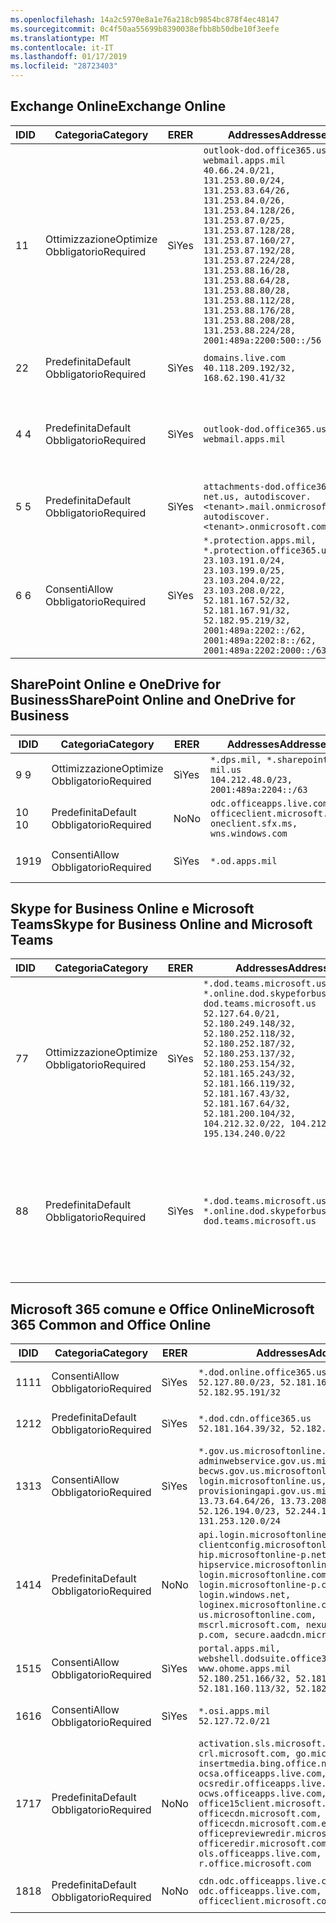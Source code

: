 ```yaml
---
ms.openlocfilehash: 14a2c5970e8a1e76a218cb9854bc878f4ec48147
ms.sourcegitcommit: 0c4f50aa55699b8390038efbb8b50dbe10f3eefe
ms.translationtype: MT
ms.contentlocale: it-IT
ms.lasthandoff: 01/17/2019
ms.locfileid: "28723403"
---
```

<!--THIS FILE IS AUTOMATICALLY GENERATED. MANUAL CHANGES WILL BE OVERWRITTEN.-->
<!--Please contact the Office 365 Endpoints team with any questions.-->
<!--USGovDoD endpoints version 2019011700-->
<!--File generated 2019-01-17 11:00:04.2182-->

## <a name="exchange-online"></a><span data-ttu-id="70891-101">Exchange Online</span><span class="sxs-lookup"><span data-stu-id="70891-101">Exchange Online</span></span>

<span data-ttu-id="70891-102">ID</span><span class="sxs-lookup"><span data-stu-id="70891-102">ID</span></span> | <span data-ttu-id="70891-103">Categoria</span><span class="sxs-lookup"><span data-stu-id="70891-103">Category</span></span> | <span data-ttu-id="70891-104">ER</span><span class="sxs-lookup"><span data-stu-id="70891-104">ER</span></span> | <span data-ttu-id="70891-105">Addresses</span><span class="sxs-lookup"><span data-stu-id="70891-105">Addresses</span></span> | <span data-ttu-id="70891-106">Porte</span><span class="sxs-lookup"><span data-stu-id="70891-106">Ports</span></span>
-- | -------------------- | --- | ---------------------------------------------------------------------------------------------------------------------------------------------------------------------------------------------------------------------------------------------------------------------------------------------------------------------------------------------------------------------------------------------- | -------------------------------
<span data-ttu-id="70891-107">1</span><span class="sxs-lookup"><span data-stu-id="70891-107">1</span></span> | <span data-ttu-id="70891-108">Ottimizzazione</span><span class="sxs-lookup"><span data-stu-id="70891-108">Optimize</span></span><BR><span data-ttu-id="70891-109">Obbligatorio</span><span class="sxs-lookup"><span data-stu-id="70891-109">Required</span></span> | <span data-ttu-id="70891-110">Sì</span><span class="sxs-lookup"><span data-stu-id="70891-110">Yes</span></span> | `outlook-dod.office365.us, webmail.apps.mil`<BR>`40.66.24.0/21, 131.253.80.0/24, 131.253.83.64/26, 131.253.84.0/26, 131.253.84.128/26, 131.253.87.0/25, 131.253.87.128/28, 131.253.87.160/27, 131.253.87.192/28, 131.253.87.224/28, 131.253.88.16/28, 131.253.88.64/28, 131.253.88.80/28, 131.253.88.112/28, 131.253.88.176/28, 131.253.88.208/28, 131.253.88.224/28, 2001:489a:2200:500::/56` | <span data-ttu-id="70891-111">**TCP:** 443, 80</span><span class="sxs-lookup"><span data-stu-id="70891-111">**TCP:** 443, 80</span></span>
<span data-ttu-id="70891-112">2</span><span class="sxs-lookup"><span data-stu-id="70891-112">2</span></span> | <span data-ttu-id="70891-113">Predefinita</span><span class="sxs-lookup"><span data-stu-id="70891-113">Default</span></span><BR><span data-ttu-id="70891-114">Obbligatorio</span><span class="sxs-lookup"><span data-stu-id="70891-114">Required</span></span> | <span data-ttu-id="70891-115">Sì</span><span class="sxs-lookup"><span data-stu-id="70891-115">Yes</span></span> | `domains.live.com`<BR>`40.118.209.192/32, 168.62.190.41/32` | <span data-ttu-id="70891-116">**TCP:** 443, 80</span><span class="sxs-lookup"><span data-stu-id="70891-116">**TCP:** 443, 80</span></span>
<span data-ttu-id="70891-117">4 </span><span class="sxs-lookup"><span data-stu-id="70891-117">4</span></span> | <span data-ttu-id="70891-118">Predefinita</span><span class="sxs-lookup"><span data-stu-id="70891-118">Default</span></span><BR><span data-ttu-id="70891-119">Obbligatorio</span><span class="sxs-lookup"><span data-stu-id="70891-119">Required</span></span> | <span data-ttu-id="70891-120">Sì</span><span class="sxs-lookup"><span data-stu-id="70891-120">Yes</span></span> | `outlook-dod.office365.us, webmail.apps.mil` | <span data-ttu-id="70891-121">**TCP:** 143, 25, 587, 993, 995</span><span class="sxs-lookup"><span data-stu-id="70891-121">**TCP:** 143, 25, 587, 993, 995</span></span>
<span data-ttu-id="70891-122">5 </span><span class="sxs-lookup"><span data-stu-id="70891-122">5</span></span> | <span data-ttu-id="70891-123">Predefinita</span><span class="sxs-lookup"><span data-stu-id="70891-123">Default</span></span><BR><span data-ttu-id="70891-124">Obbligatorio</span><span class="sxs-lookup"><span data-stu-id="70891-124">Required</span></span> | <span data-ttu-id="70891-125">Sì</span><span class="sxs-lookup"><span data-stu-id="70891-125">Yes</span></span> | `attachments-dod.office365-net.us, autodiscover.<tenant>.mail.onmicrosoft.com, autodiscover.<tenant>.onmicrosoft.com` | <span data-ttu-id="70891-126">**TCP:** 443, 80</span><span class="sxs-lookup"><span data-stu-id="70891-126">**TCP:** 443, 80</span></span>
<span data-ttu-id="70891-127">6 </span><span class="sxs-lookup"><span data-stu-id="70891-127">6</span></span> | <span data-ttu-id="70891-128">Consenti</span><span class="sxs-lookup"><span data-stu-id="70891-128">Allow</span></span><BR><span data-ttu-id="70891-129">Obbligatorio</span><span class="sxs-lookup"><span data-stu-id="70891-129">Required</span></span> | <span data-ttu-id="70891-130">Sì</span><span class="sxs-lookup"><span data-stu-id="70891-130">Yes</span></span> | `*.protection.apps.mil, *.protection.office365.us`<BR>`23.103.191.0/24, 23.103.199.0/25, 23.103.204.0/22, 23.103.208.0/22, 52.181.167.52/32, 52.181.167.91/32, 52.182.95.219/32, 2001:489a:2202::/62, 2001:489a:2202:8::/62, 2001:489a:2202:2000::/63` | <span data-ttu-id="70891-131">**TCP:** 25, 443</span><span class="sxs-lookup"><span data-stu-id="70891-131">**TCP:** 25, 443</span></span>

## <a name="sharepoint-online-and-onedrive-for-business"></a><span data-ttu-id="70891-132">SharePoint Online e OneDrive for Business</span><span class="sxs-lookup"><span data-stu-id="70891-132">SharePoint Online and OneDrive for Business</span></span>

<span data-ttu-id="70891-133">ID</span><span class="sxs-lookup"><span data-stu-id="70891-133">ID</span></span> | <span data-ttu-id="70891-134">Categoria</span><span class="sxs-lookup"><span data-stu-id="70891-134">Category</span></span> | <span data-ttu-id="70891-135">ER</span><span class="sxs-lookup"><span data-stu-id="70891-135">ER</span></span> | <span data-ttu-id="70891-136">Addresses</span><span class="sxs-lookup"><span data-stu-id="70891-136">Addresses</span></span> | <span data-ttu-id="70891-137">Porte</span><span class="sxs-lookup"><span data-stu-id="70891-137">Ports</span></span>
-- | -------------------- | --- | ---------------------------------------------------------------------------------------- | ----------------
<span data-ttu-id="70891-138">9 </span><span class="sxs-lookup"><span data-stu-id="70891-138">9</span></span> | <span data-ttu-id="70891-139">Ottimizzazione</span><span class="sxs-lookup"><span data-stu-id="70891-139">Optimize</span></span><BR><span data-ttu-id="70891-140">Obbligatorio</span><span class="sxs-lookup"><span data-stu-id="70891-140">Required</span></span> | <span data-ttu-id="70891-141">Sì</span><span class="sxs-lookup"><span data-stu-id="70891-141">Yes</span></span> | `*.dps.mil, *.sharepoint-mil.us`<BR>`104.212.48.0/23, 2001:489a:2204::/63` | <span data-ttu-id="70891-142">**TCP:** 443, 80</span><span class="sxs-lookup"><span data-stu-id="70891-142">**TCP:** 443, 80</span></span>
<span data-ttu-id="70891-143">10 </span><span class="sxs-lookup"><span data-stu-id="70891-143">10</span></span> | <span data-ttu-id="70891-144">Predefinita</span><span class="sxs-lookup"><span data-stu-id="70891-144">Default</span></span><BR><span data-ttu-id="70891-145">Obbligatorio</span><span class="sxs-lookup"><span data-stu-id="70891-145">Required</span></span> | <span data-ttu-id="70891-146">No</span><span class="sxs-lookup"><span data-stu-id="70891-146">No</span></span> | `odc.officeapps.live.com, officeclient.microsoft.com, oneclient.sfx.ms, wns.windows.com` | <span data-ttu-id="70891-147">**TCP:** 443, 80</span><span class="sxs-lookup"><span data-stu-id="70891-147">**TCP:** 443, 80</span></span>
<span data-ttu-id="70891-148">19</span><span class="sxs-lookup"><span data-stu-id="70891-148">19</span></span> | <span data-ttu-id="70891-149">Consenti</span><span class="sxs-lookup"><span data-stu-id="70891-149">Allow</span></span><BR><span data-ttu-id="70891-150">Obbligatorio</span><span class="sxs-lookup"><span data-stu-id="70891-150">Required</span></span> | <span data-ttu-id="70891-151">Sì</span><span class="sxs-lookup"><span data-stu-id="70891-151">Yes</span></span> | `*.od.apps.mil` | <span data-ttu-id="70891-152">**TCP:** 443, 80</span><span class="sxs-lookup"><span data-stu-id="70891-152">**TCP:** 443, 80</span></span>

## <a name="skype-for-business-online-and-microsoft-teams"></a><span data-ttu-id="70891-153">Skype for Business Online e Microsoft Teams</span><span class="sxs-lookup"><span data-stu-id="70891-153">Skype for Business Online and Microsoft Teams</span></span>

<span data-ttu-id="70891-154">ID</span><span class="sxs-lookup"><span data-stu-id="70891-154">ID</span></span> | <span data-ttu-id="70891-155">Categoria</span><span class="sxs-lookup"><span data-stu-id="70891-155">Category</span></span> | <span data-ttu-id="70891-156">ER</span><span class="sxs-lookup"><span data-stu-id="70891-156">ER</span></span> | <span data-ttu-id="70891-157">Addresses</span><span class="sxs-lookup"><span data-stu-id="70891-157">Addresses</span></span> | <span data-ttu-id="70891-158">Porte</span><span class="sxs-lookup"><span data-stu-id="70891-158">Ports</span></span>
-- | -------------------- | --- | -------------------------------------------------------------------------------------------------------------------------------------------------------------------------------------------------------------------------------------------------------------------------------------------------------------------------------------------------------- | --------------------------------------------------
<span data-ttu-id="70891-159">7</span><span class="sxs-lookup"><span data-stu-id="70891-159">7</span></span> | <span data-ttu-id="70891-160">Ottimizzazione</span><span class="sxs-lookup"><span data-stu-id="70891-160">Optimize</span></span><BR><span data-ttu-id="70891-161">Obbligatorio</span><span class="sxs-lookup"><span data-stu-id="70891-161">Required</span></span> | <span data-ttu-id="70891-162">Sì</span><span class="sxs-lookup"><span data-stu-id="70891-162">Yes</span></span> | `*.dod.teams.microsoft.us, *.online.dod.skypeforbusiness.us, dod.teams.microsoft.us`<BR>`52.127.64.0/21, 52.180.249.148/32, 52.180.252.118/32, 52.180.252.187/32, 52.180.253.137/32, 52.180.253.154/32, 52.181.165.243/32, 52.181.166.119/32, 52.181.167.43/32, 52.181.167.64/32, 52.181.200.104/32, 104.212.32.0/22, 104.212.60.0/23, 195.134.240.0/22` | <span data-ttu-id="70891-163">**TCP:** 443</span><span class="sxs-lookup"><span data-stu-id="70891-163">**TCP:** 443</span></span><BR><span data-ttu-id="70891-164">**UDP:** 3478, 3479, 3480, 3481</span><span class="sxs-lookup"><span data-stu-id="70891-164">**UDP:** 3478, 3479, 3480, 3481</span></span>
<span data-ttu-id="70891-165">8</span><span class="sxs-lookup"><span data-stu-id="70891-165">8</span></span> | <span data-ttu-id="70891-166">Predefinita</span><span class="sxs-lookup"><span data-stu-id="70891-166">Default</span></span><BR><span data-ttu-id="70891-167">Obbligatorio</span><span class="sxs-lookup"><span data-stu-id="70891-167">Required</span></span> | <span data-ttu-id="70891-168">Sì</span><span class="sxs-lookup"><span data-stu-id="70891-168">Yes</span></span> | `*.dod.teams.microsoft.us, *.online.dod.skypeforbusiness.us, dod.teams.microsoft.us` | <span data-ttu-id="70891-169">**TCP:** 5061, 50000-59999</span><span class="sxs-lookup"><span data-stu-id="70891-169">**TCP:** 5061, 50000-59999</span></span><BR><span data-ttu-id="70891-170">**UDP:** 50000-59999</span><span class="sxs-lookup"><span data-stu-id="70891-170">**UDP:** 50000-59999</span></span>

## <a name="microsoft-365-common-and-office-online"></a><span data-ttu-id="70891-171">Microsoft 365 comune e Office Online</span><span class="sxs-lookup"><span data-stu-id="70891-171">Microsoft 365 Common and Office Online</span></span>

<span data-ttu-id="70891-172">ID</span><span class="sxs-lookup"><span data-stu-id="70891-172">ID</span></span> | <span data-ttu-id="70891-173">Categoria</span><span class="sxs-lookup"><span data-stu-id="70891-173">Category</span></span> | <span data-ttu-id="70891-174">ER</span><span class="sxs-lookup"><span data-stu-id="70891-174">ER</span></span> | <span data-ttu-id="70891-175">Addresses</span><span class="sxs-lookup"><span data-stu-id="70891-175">Addresses</span></span> | <span data-ttu-id="70891-176">Porte</span><span class="sxs-lookup"><span data-stu-id="70891-176">Ports</span></span>
-- | ------------------- | --- | ---------------------------------------------------------------------------------------------------------------------------------------------------------------------------------------------------------------------------------------------------------------------------------------------------------------------------------------------------------------------------------------------- | ----------------
<span data-ttu-id="70891-177">11</span><span class="sxs-lookup"><span data-stu-id="70891-177">11</span></span> | <span data-ttu-id="70891-178">Consenti</span><span class="sxs-lookup"><span data-stu-id="70891-178">Allow</span></span><BR><span data-ttu-id="70891-179">Obbligatorio</span><span class="sxs-lookup"><span data-stu-id="70891-179">Required</span></span> | <span data-ttu-id="70891-180">Sì</span><span class="sxs-lookup"><span data-stu-id="70891-180">Yes</span></span> | `*.dod.online.office365.us`<BR>`52.127.80.0/23, 52.181.164.39/32, 52.182.95.191/32` | <span data-ttu-id="70891-181">**TCP:** 443</span><span class="sxs-lookup"><span data-stu-id="70891-181">**TCP:** 443</span></span>
<span data-ttu-id="70891-182">12</span><span class="sxs-lookup"><span data-stu-id="70891-182">12</span></span> | <span data-ttu-id="70891-183">Predefinita</span><span class="sxs-lookup"><span data-stu-id="70891-183">Default</span></span><BR><span data-ttu-id="70891-184">Obbligatorio</span><span class="sxs-lookup"><span data-stu-id="70891-184">Required</span></span> | <span data-ttu-id="70891-185">Sì</span><span class="sxs-lookup"><span data-stu-id="70891-185">Yes</span></span> | `*.dod.cdn.office365.us`<BR>`52.181.164.39/32, 52.182.95.191/32` | <span data-ttu-id="70891-186">**TCP:** 443</span><span class="sxs-lookup"><span data-stu-id="70891-186">**TCP:** 443</span></span>
<span data-ttu-id="70891-187">13</span><span class="sxs-lookup"><span data-stu-id="70891-187">13</span></span> | <span data-ttu-id="70891-188">Consenti</span><span class="sxs-lookup"><span data-stu-id="70891-188">Allow</span></span><BR><span data-ttu-id="70891-189">Obbligatorio</span><span class="sxs-lookup"><span data-stu-id="70891-189">Required</span></span> | <span data-ttu-id="70891-190">Sì</span><span class="sxs-lookup"><span data-stu-id="70891-190">Yes</span></span> | `*.gov.us.microsoftonline.com, adminwebservice.gov.us.microsoftonline.com, becws.gov.us.microsoftonline.com, login.microsoftonline.us, provisioningapi.gov.us.microsoftonline.com`<BR>`13.73.64.64/26, 13.73.208.128/25, 52.126.194.0/23, 52.244.120.128/25, 131.253.120.0/24` | <span data-ttu-id="70891-191">**TCP:** 443</span><span class="sxs-lookup"><span data-stu-id="70891-191">**TCP:** 443</span></span>
<span data-ttu-id="70891-192">14</span><span class="sxs-lookup"><span data-stu-id="70891-192">14</span></span> | <span data-ttu-id="70891-193">Predefinita</span><span class="sxs-lookup"><span data-stu-id="70891-193">Default</span></span><BR><span data-ttu-id="70891-194">Obbligatorio</span><span class="sxs-lookup"><span data-stu-id="70891-194">Required</span></span> | <span data-ttu-id="70891-195">No</span><span class="sxs-lookup"><span data-stu-id="70891-195">No</span></span> | `api.login.microsoftonline.com, clientconfig.microsoftonline-p.net, hip.microsoftonline-p.net, hipservice.microsoftonline.com, login.microsoftonline.com, login.microsoftonline-p.com, login.windows.net, loginex.microsoftonline.com, login-us.microsoftonline.com, mscrl.microsoft.com, nexus.microsoftonline-p.com, secure.aadcdn.microsoftonline-p.com` | <span data-ttu-id="70891-196">**TCP:** 443</span><span class="sxs-lookup"><span data-stu-id="70891-196">**TCP:** 443</span></span>
<span data-ttu-id="70891-197">15</span><span class="sxs-lookup"><span data-stu-id="70891-197">15</span></span> | <span data-ttu-id="70891-198">Consenti</span><span class="sxs-lookup"><span data-stu-id="70891-198">Allow</span></span><BR><span data-ttu-id="70891-199">Obbligatorio</span><span class="sxs-lookup"><span data-stu-id="70891-199">Required</span></span> | <span data-ttu-id="70891-200">Sì</span><span class="sxs-lookup"><span data-stu-id="70891-200">Yes</span></span> | `portal.apps.mil, webshell.dodsuite.office365.us, www.ohome.apps.mil`<BR>`52.180.251.166/32, 52.181.160.19/32, 52.181.160.113/32, 52.182.92.132/32` | <span data-ttu-id="70891-201">**TCP:** 443</span><span class="sxs-lookup"><span data-stu-id="70891-201">**TCP:** 443</span></span>
<span data-ttu-id="70891-202">16</span><span class="sxs-lookup"><span data-stu-id="70891-202">16</span></span> | <span data-ttu-id="70891-203">Consenti</span><span class="sxs-lookup"><span data-stu-id="70891-203">Allow</span></span><BR><span data-ttu-id="70891-204">Obbligatorio</span><span class="sxs-lookup"><span data-stu-id="70891-204">Required</span></span> | <span data-ttu-id="70891-205">Sì</span><span class="sxs-lookup"><span data-stu-id="70891-205">Yes</span></span> | `*.osi.apps.mil`<BR>`52.127.72.0/21` | <span data-ttu-id="70891-206">**TCP:** 443</span><span class="sxs-lookup"><span data-stu-id="70891-206">**TCP:** 443</span></span>
<span data-ttu-id="70891-207">17</span><span class="sxs-lookup"><span data-stu-id="70891-207">17</span></span> | <span data-ttu-id="70891-208">Predefinita</span><span class="sxs-lookup"><span data-stu-id="70891-208">Default</span></span><BR><span data-ttu-id="70891-209">Obbligatorio</span><span class="sxs-lookup"><span data-stu-id="70891-209">Required</span></span> | <span data-ttu-id="70891-210">No</span><span class="sxs-lookup"><span data-stu-id="70891-210">No</span></span> | `activation.sls.microsoft.com, crl.microsoft.com, go.microsoft.com, insertmedia.bing.office.net, ocsa.officeapps.live.com, ocsredir.officeapps.live.com, ocws.officeapps.live.com, office15client.microsoft.com, officecdn.microsoft.com, officecdn.microsoft.com.edgesuite.net, officepreviewredir.microsoft.com, officeredir.microsoft.com, ols.officeapps.live.com, r.office.microsoft.com` | <span data-ttu-id="70891-211">**TCP:** 443, 80</span><span class="sxs-lookup"><span data-stu-id="70891-211">**TCP:** 443, 80</span></span>
<span data-ttu-id="70891-212">18</span><span class="sxs-lookup"><span data-stu-id="70891-212">18</span></span> | <span data-ttu-id="70891-213">Predefinita</span><span class="sxs-lookup"><span data-stu-id="70891-213">Default</span></span><BR><span data-ttu-id="70891-214">Obbligatorio</span><span class="sxs-lookup"><span data-stu-id="70891-214">Required</span></span> | <span data-ttu-id="70891-215">No</span><span class="sxs-lookup"><span data-stu-id="70891-215">No</span></span> | `cdn.odc.officeapps.live.com, odc.officeapps.live.com, officeclient.microsoft.com` | <span data-ttu-id="70891-216">**TCP:** 443, 80</span><span class="sxs-lookup"><span data-stu-id="70891-216">**TCP:** 443, 80</span></span>

